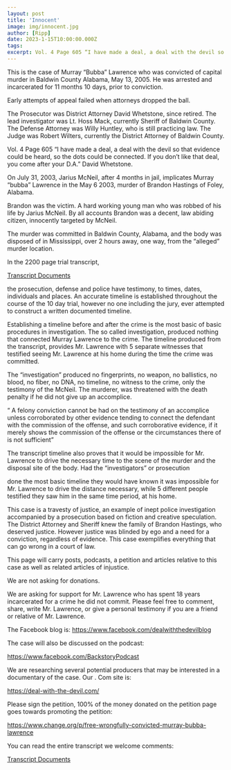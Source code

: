 ```yaml
---
layout: post
title: 'Innocent'
image: img/innocent.jpg
author: [Ripp]
date: 2023-1-15T10:00:00.000Z
tags: 
excerpt: Vol. 4 Page 605 “I have made a deal, a deal with the devil so that evidence could be heard, so the dots could be connected. If you don’t like that deal, you come after your D.A.” David Whetstone.
---
```


This is the case of Murray “Bubba” Lawrence who was convicted of capital murder in Baldwin County Alabama, May 13, 2005. He was arrested and incarcerated for 11 months 10 days, prior to conviction.

Early attempts of appeal failed when attorneys dropped the ball.


The Prosecutor was District Attorney David Whetstone, since retired. The lead investigator was Lt. Hoss Mack, currently Sheriff of Baldwin County. The Defense Attorney was Willy Huntley, who is still practicing law. The Judge was Robert Wilters, currently the District Attorney of Baldwin County.


Vol. 4 Page 605 “I have made a deal, a deal with the devil so that evidence could be heard, so the dots could be connected. If you don’t like that deal, you come after your D.A.” David Whetstone.


On July 31, 2003, Jarius McNeil, after 4 months in jail, implicates Murray “bubba” Lawrence in the May 6 2003, murder of Brandon Hastings of Foley, Alabama.


Brandon was the victim. A hard working young man who was robbed of his life by Jarius McNeil. By all accounts Brandon was a decent, law abiding citizen, innocently targeted by McNeil.


The murder was committed in Baldwin County, Alabama, and the body was disposed of in Mississippi, over 2 hours away, one way, from the “alleged” murder location.


In the 2200 page trial transcript,


[Transcript Documents](https://1drv.ms/u/s!AjkiMTnxOg5Whs8_OXITUR9ssyxHzw?e=HW1V3s)

 

the prosecution, defense and police have testimony, to times, dates, individuals and places. An accurate timeline is established throughout the course of the 10 day trial, however no one including the jury, ever attempted to construct a written documented timeline.


Establishing a timeline before and after the crime is the most basic of basic procedures in investigation. The so called investigation, produced nothing that connected Murray Lawrence to the crime. The timeline produced from the transcript, provides Mr. Lawrence with 5 separate witnesses that testified seeing Mr. Lawrence at his home during the time the crime was committed.


The “investigation” produced no fingerprints, no weapon, no ballistics, no blood, no fiber, no DNA, no timeline, no witness to the crime, only the testimony of the McNeil. The murderer, was threatened with the death penalty if he did not give up an accomplice.


“ A felony conviction cannot be had on the testimony of an accomplice unless corroborated by other evidence tending to connect the defendant with the commission of the offense, and such corroborative evidence, if it merely shows the commission of the offense or the circumstances there of is not sufficient”


The transcript timeline also proves that it would be impossible for Mr. Lawrence to drive the necessary time to the scene of the murder and the disposal site of the body. Had the “investigators” or prosecution

done the most basic timeline they would have known it was impossible for Mr. Lawrence to drive the distance necessary, while 5 different people testified they saw him in the same time period, at his home.


This case is a travesty of justice, an example of inept police investigation accompanied by a prosecution based on fiction and creative speculation. The District Attorney and Sheriff knew the family of Brandon Hastings, who deserved justice. However justice was blinded by ego and a need for a conviction, regardless of evidence. This case exemplifies everything that can go wrong in a court of law.

This page will carry posts, podcasts, a petition and articles relative to this case as well as related articles of injustice.


We are not asking for donations.


We are asking for support for Mr. Lawrence who has spent 18 years incarcerated for a crime he did not commit. Please feel free to comment, share, write Mr. Lawrence, or give a personal testimony if you are a friend or relative of Mr. Lawrence.


The Facebook blog is: https://www.facebook.com/dealwiththedevilblog


The case will also be discussed on the podcast:


https://www.facebook.com/BackstoryPodcast


We are researching several potential producers that may be interested in a documentary of the case. Our . Com site is:

https://deal-with-the-devil.com/


Please sign the petition, 100% of the money donated on the petition page goes towards promoting the petition:


https://www.change.org/p/free-wrongfully-convicted-murray-bubba-lawrence

You can read the entire transcript we welcome comments:

[Transcript Documents](https://1drv.ms/u/s!AjkiMTnxOg5Whs8_OXITUR9ssyxHzw?e=HW1V3s)
